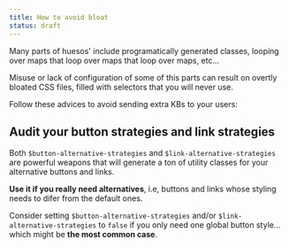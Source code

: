 ```yaml
---
title: How to avoid bloat
status: draft
---
```


Many parts of huesos' include programatically generated classes, looping over maps that loop over maps that loop over maps, etc...

Misuse or lack of configuration of some of this parts can result on overtly bloated CSS files, filled with selectors that you will never use.

Follow these advices to avoid sending extra KBs to your users:


## Audit your button strategies and link strategies

Both `$button-alternative-strategies` and `$link-alternative-strategies` are powerful weapons that will generate a ton of utility classes for your alternative buttons and links.

**Use it if you really need alternatives**, i.e, buttons and links whose styling needs to difer from the default ones.

Consider setting `$button-alternative-strategies` and/or `$link-alternative-strategies` to `false` if you only need one global button style... which might be **the most common case**.
